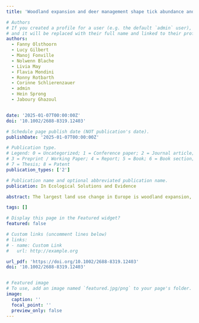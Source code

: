 ```yaml
---
title: 'Woodland expansion and deer management shape tick abundance and Lyme disease hazard'

# Authors
# If you created a profile for a user (e.g. the default `admin` user), write the username (folder name) here
# and it will be replaced with their full name and linked to their profile.
authors:
  - Fanny Olsthoorn
  - Lucy Gilbert
  - Manoj Fonville
  - Nolwenn Blache
  - Livia May
  - Flavia Mondini
  - Ronny Rotbarth
  - Corinne Schlierenzauer
  - admin
  - Hein Sprong
  - Jaboury Ghazoul


date: '2025-01-07T00:00:00Z'
doi: '10.1002/2688-8319.12403'

# Schedule page publish date (NOT publication's date).
publishDate: '2025-01-07T00:00:00Z'

# Publication type.
# Legend: 0 = Uncategorized; 1 = Conference paper; 2 = Journal article;
# 3 = Preprint / Working Paper; 4 = Report; 5 = Book; 6 = Book section;
# 7 = Thesis; 8 = Patent
publication_types: ['2']

# Publication name and optional abbreviated publication name.
publication: In Ecological Solutions and Evidence

abstract: The largest land use change in Europe is woodland expansion, through planting and natural regeneration. Unforeseen consequences of this could include changes in environmental hazards, such as exposure to parasites and pathogens. Tick-borne Lyme disease is the most prevalent tick-borne disease in the northern hemisphere and is often associated with woodlands. Therefore, to inform the planning and management of expanding woodlands, we test how land covers that reflect different types and stages of the woodland expansion process, along with their deer management, impact tick densities and Lyme disease hazard (density of infected nymphs). We also test whether differences in rodent abundance play a mechanistic role in explaining differences in Lyme disease hazard. In Northwest Scotland, a touristic area undergoing woodland expansion, we recorded deer management, rodent densities, *Ixodes ricinus* nymph densities, pathogen prevalence and Lyme disease hazard between open moorland, young pine and mature pine, and birch and spruce. These represent pre-, early and late stage woodland establishments, and the three woodland types in the region. Rodents, ticks, pathogen prevalence and Lyme disease hazard were generally lowest in moorland and young pine and highest in mature woodland, especially birch, although variability was high. Deer management reduced tick densities and, marginally, Lyme disease hazard. There was insufficient evidence for rodents increasing Lyme disease hazard, but rodents augmented tick densities and the most abundant Lyme disease pathogen was that transmitted by rodents. Practical implication. woodland expansion could, once mature, eventually lead to higher tick densities, pathogen prevalence and Lyme disease hazard. Importantly, an environmental solution could be to control deer populations.

tags: []

# Display this page in the Featured widget?
featured: false

# Custom links (uncomment lines below)
# links:
# - name: Custom Link
#   url: http://example.org

url_pdf: 'https://doi.org/10.1002/2688-8319.12403'
doi: '10.1002/2688-8319.12403'


# Featured image
# To use, add an image named `featured.jpg/png` to your page's folder.
image:
  caption: ''
  focal_point: ''
  preview_only: false
---
```

